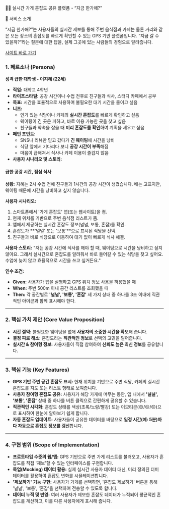 🏃‍♀️ 실시간 가게 혼잡도 공유 플랫폼 - “지금 한가해?”

🚀 서비스 소개

“지금 한가해?”는 사용자들의 실시간 제보를 통해 주변 음식점과 카페는 물론 거리와 같은 모든 장소의 혼잡도를 빠르게 확인할 수 있는 GPS 기반 플랫폼입니다.
“지금 갈 수 있을까?“라는 질문에 대한 답을, 실제 그곳에 있는 사람들의 경험으로 알려줍니다.

[사이트 바로 가기](https://preview--vibe-of-place.lovable.app/)


### **1. 페르소나 (Persona)**

**성격 급한 대학생 - 이지혜 (22세)**

* **직업:** 대학교 4학년
* **라이프스타일:** 공강 시간이나 수업 전후로 친구들과 식사, 스터디 카페에서 공부
* **목표:** 시간을 효율적으로 사용하여 불필요한 대기 시간을 줄이고 싶음
* **니즈:**
    * 인기 있는 식당이나 카페의 **실시간 혼잡도**를 빠르게 확인하고 싶음
    * 웨이팅이 긴 곳은 피하고, 바로 이용 가능한 곳을 찾고 싶음
    * 친구들과 약속을 잡을 때 **미리 혼잡도를 확인**하여 계획을 세우고 싶음
* **페인 포인트:**
    * SNS나 리뷰만 믿고 갔다가 **긴 웨이팅**에 시간을 낭비
    * 식당 앞에서 기다리다 보니 **공강 시간이 부족**해짐
    * 마음이 급해져서 식사나 카페 이용이 즐겁지 않음
* **사용자 시나리오 및 스토리:**

#### **급한 공강 시간, 점심 식사**

**상황:** 지혜는 2시 수업 전에 친구들과 1시간의 공강 시간이 생겼습니다. 배는 고프지만, 웨이팅 때문에 시간을 낭비하고 싶지 않습니다.

**사용자 시나리오:**
1.  스마트폰에서 '가게 혼잡도' 앱(또는 웹사이트)을 켬.
2.  현재 위치를 기반으로 주변 음식점 리스트가 뜸.
3.  앱에서 제공하는 실시간 혼잡도 정보(널널, 보통, 혼잡)를 확인.
4.  혼잡도가 **'널널' 또는 '보통'**으로 표시된 식당을 선택.
5.  친구들과 바로 식당으로 이동하여 대기 없이 빠르게 식사 해결.

**사용자 스토리:**
"저는 공강 시간에 식사를 해야 할 때, 웨이팅으로 시간을 낭비하고 싶지 않아요. 그래서 실시간으로 혼잡도를 알려줘서 바로 들어갈 수 있는 식당을 찾고 싶어요. 수업에 늦지 않고 효율적으로 시간을 쓰고 싶거든요."

**인수 조건:**
* **Given:** 사용자가 앱을 실행하고 GPS 위치 정보 사용을 허용했을 때
* **When:** 주변 500m 이내 공간 리스트를 조회했을 때
* **Then:** 각 공간별로 **'널널', '보통', '혼잡'** 세 가지 상태 중 하나를 3초 이내에 직관적인 아이콘과 함께 표시해야 한다.

---

### **2. 핵심 가치 제안 (Core Value Proposition)**

* **시간 절약:** 불필요한 웨이팅을 없애 **사용자의 소중한 시간을 확보**해 줍니다.
* **결정 피로 해소:** 혼잡도라는 **직관적인 정보**로 선택의 고민을 덜어줍니다.
* **실시간 & 참여형 정보:** 사용자들이 직접 참여하여 **신뢰도 높은 최신 정보**를 공유합니다.

---

### **3. 핵심 기능 (Key Features)**

* **GPS 기반 주변 공간 혼잡도 표시:** 현재 위치를 기반으로 주변 식당, 카페의 실시간 혼잡도를 지도 또는 리스트 형태로 보여줍니다.
* **사용자 참여형 혼잡도 공유:** 사용자가 해당 가게에 머무는 동안, 앱 내에서 **'널널', '보통', '혼잡'** 상태 중 하나를 버튼 클릭으로 간편하게 공유할 수 있습니다.
* **직관적인 시각화:** 혼잡도 상태를 색상(초록/노랑/빨강) 또는 이모티콘(😊/😐/😠)으로 표시하여 한눈에 알아보기 쉽게 합니다.
* **자동 혼잡도 업데이트:** 사용자들이 공유한 데이터를 바탕으로 **일정 시간(예: 5분)마다 자동으로 혼잡도 정보를 갱신**합니다.

---

### **4. 구현 범위 (Scope of Implementation)**

* **프로토타입 수준의 웹/앱:** GPS 기반으로 주변 가게 리스트를 불러오고, 사용자가 혼잡도를 직접 '제보'할 수 있는 인터페이스를 구현합니다.
* **목업(Mocking) 데이터 활용:** 실제 실시간 사용자 데이터 대신, 미리 정의된 더미 데이터를 활용하여 혼잡도 변화를 시뮬레이션합니다.
* **'제보하기' 기능 구현:** 사용자가 가게를 선택하면, '혼잡도 제보하기' 버튼을 통해 '널널', '보통', '혼잡'을 선택하여 전송할 수 있도록 합니다.
* **데이터 누적 및 반영:** 여러 사용자가 제보한 혼잡도 데이터가 누적되어 평균적인 혼잡도를 계산하고, 이를 다른 사용자에게 표시해 줍니다.
